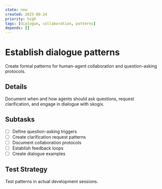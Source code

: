 ```yaml
---
state: new
created: 2025-08-24
priority: high
tags: [dialogue, collaboration, patterns]
depends: []
---
```


# Establish dialogue patterns

Create formal patterns for human-agent collaboration and question-asking protocols.

## Details

Document when and how agents should ask questions, request clarification, and engage in dialogue with skogix.

## Subtasks

- [ ] Define question-asking triggers
- [ ] Create clarification request patterns
- [ ] Document collaboration protocols
- [ ] Establish feedback loops
- [ ] Create dialogue examples

## Test Strategy

Test patterns in actual development sessions.